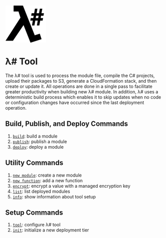 ![λ#](../../Docs/LambdaSharp_v2_small.png)

# λ# Tool

The λ# tool is used to process the module file, compile the C# projects, upload their packages to S3, generate a CloudFormation stack, and then create or update it. All operations are done in a single pass to facilitate greater productivity when building new λ# module. In addition, λ# uses a deterministic build process which enables it to skip updates when no code or configuration changes have occurred since the last deployment operation.

## Build, Publish, and Deploy Commands
1. [`build`](Docs/Tool-Build.md): build a module
1. [`publish`](Docs/Tool-Publish.md): publish a module
1. [`deploy`](Docs/Tool-Deploy.md): deploy a module

## Utility Commands
1. [`new module`](Docs/Tool-NewModule.md): create a new module
1. [`new function`](Docs/Tool-NewFunction.md): add a new function
1. [`encrypt`](Docs/Tool-Encrypt.md): encrypt a value with a managed encryption key
1. [`list`](Docs/Tool-List.md): list deployed modules
1. [`info`](Docs/Tool-Info.md): show information about tool setup

## Setup Commands
1. [`tool`](Docs/Tool-Tool.md): configure λ# tool
1. [`init`](Docs/Tool-Init.md): initialize a new deployment tier
